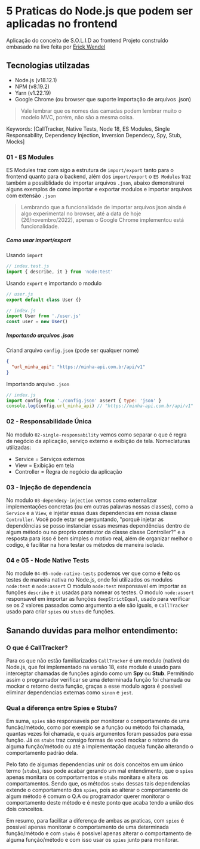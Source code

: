 # 5 Praticas do Node.js que podem ser aplicadas no frontend

Aplicação do conceito de S.O.L.I.D ao frontend
Projeto construído embasado na live feita por [Erick Wendel](https://youtu.be/n0lNNu2qMcU)

## Tecnologias utilzadas

- Node.js (v18.12.1)
- NPM (v8.19.2)
- Yarn (v1.22.19)
- Google Chrome (ou browser que suporte importação de arquivos .json)

> Vale lembrar que os nomes das camadas podem lembrar muito o modelo MVC, porém, não são a mesma coisa.

Keywords: [CallTracker, Native Tests, Node 18, ES Modules, Single Responsability, Dependency Injection, Inversion Dependecy, Spy, Stub, Mocks]

### 01 - ES Modules
ES Modules traz com sigo a estrutura de `import/export` tanto para o frontend quanto para o backend, além dos `import/export`
o `ES Modules` traz também a possiblidade de importar arquivos `.json`, abaixo demonstrarei alguns exemplos de como 
importar e exportar modulos e importar arquivos com extensão `.json`

>Lembrando que a funcionalidade de importar arquivos json ainda é algo experimental no browser, até a data de hoje (26/novembro/2022), 
apenas o Google Chrome implementou está funcionalidade.

##### Como usar import/export

Usando `import`
```js
// index.test.js
import { describe, it } from 'node:test'
```

Usando `export` e importando o modulo
```js
// user.js
export default class User {}

// index.js
import User from './user.js'
const user = new User()
```

##### Importando arquivos .json
Criand arquivo `config.json` (pode ser qualquer nome)
```json
{
  "url_minha_api": "https://minha-api.com.br/api/v1"
}
```

Importando arquivo `.json`
```js
// index.js
import config from './config.json' assert { type: 'json' }
console.log(config.url_minha_api) // "https://minha-api.com.br/api/v1"
```

### 02 - Responsabilidade Única
No modulo `02-single-responsability` vemos como separar o que é regra de negócio da aplicação, serviço externo e exibição de tela.
Nomeclaturas utilizadas:
- Service = Serviços externos
- View = Exibição em tela
- Controller = Regra de negócio da aplicação

### 03 - Injeção de dependencia
No modulo `03-dependecy-injection` vemos como externalizar implementações concretas (ou em outras palavras nossas classes),
como a `Service` e a `View`, e injetar essas duas dependencias em nossa classe `Controller`. Você pode estar se perguntando,
"porquê injetar as dependências se posso instanciar essas mesmas dependências dentro de algum método ou no proprio construtor da classe classe Controller?"
e a resposta para isso é bem simples o motivo real, além de organizar melhor o codigo, é facilitar na hora testar os métodos de maneira isolada.

### 04 e 05 - Node Native Tests
No module `04-05-node-native-tests` podemos ver que como é feito os testes de maneira nativa no Node.js, onde foi utilizados os modulos `node:test` e `node:assert`
O modulo `node:test` responsavel em importar as funções `describe` e `it` usadas para nomear os testes.
O modulo `node:assert` responsavel em importar as funções `deepStrictEqual`, usado para verificar se os 2 valores passados como argumento a ele são iguais, e `CallTracker`
usado para criar `spies` ou `stubs` de funções.

## Sanando duvidas para melhor entendimento:

### O que é CallTracker?
Para os que não estão familiarizados `CallTracker` é um modulo (nativo) do Node.js, que foi implementado na versão 18,
este module é usado para interceptar chamadas de funções agindo como um **Spy** ou **Stub**. Permitindo assim o programador verificar
se uma determinada função foi chamada ou mockar o retorno desta função, graças a esse modulo agora é possivel eliminar dependencias 
externas como `sinon` e `jest`.

### Qual a diferença entre Spies e Stubs?
Em suma, `spies` são responsaveis por monitorar o comportamento de uma funcão/método, como por exemplo se a função ou método foi chamada,
quantas vezes foi chamada, e quais argumentos foram passados para essa função. Já os `stubs` traz consigo formas de você mockar 
o retorno de alguma função/método ou até a implementação daquela função alterando o comportamento padrão dela.  

Pelo fato de algumas dependencias unir os dois conceitos em um único termo (`stubs`), isso pode acabar gerando um mal entendimento,
que o `spies` apenas monitara os comportamentos e `stubs` monitara e altera os comportamentos. Sendo que, os métodos `stubs` dessas 
tais dependencias extende o comportamento dos `spies`, pois ao alterar o comportamento de algum método é comum o Q.A ou programador
querer monitorar o comportamento deste método e é neste ponto que acaba tendo a união dos dois conceitos.  

Em resumo, para facilitar a diferença de ambas as praticas, com `spies` é possivel apenas monitorar o comportamento de uma determinada
função/método e com `stubs` é possivel apenas alterar o comportamento de alguma função/método e com isso usar os `spies` junto para monitorar.
